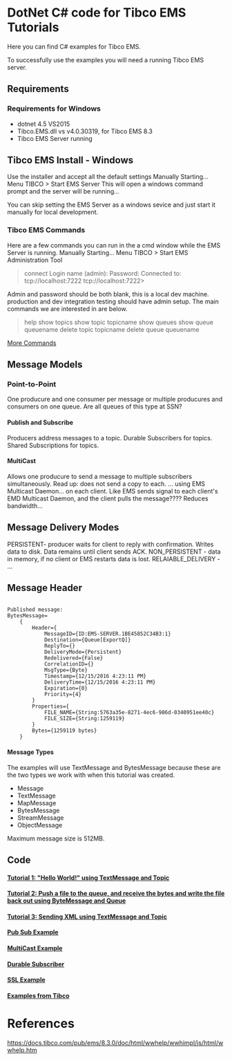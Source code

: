 # DotNet C# code for Tibco EMS Tutorials 
Here you can find C# examples for Tibco EMS.

To successfully use the examples you will need a running Tibco EMS server.

## Requirements

### Requirements for Windows
* dotnet 4.5 VS2015
* Tibco.EMS.dll vs v4.0.30319, for Tibco EMS 8.3
* Tibco EMS Server running

## Tibco EMS Install - Windows
Use the installer and accept all the default settings
Manually Starting... Menu TIBCO > Start EMS Server
This will open a windows command prompt and the server will be running...

You can skip setting the EMS Server as a windows sevice and just start it manually for local development.

### Tibco EMS Commands
Here are a few commands you can run in the a cmd window while the EMS Server is running.
Manually Starting... Menu TIBCO > Start EMS Administration Tool

> connect
Login name (admin):
Password:
Connected to: tcp://localhost:7222
tcp://localhost:7222>

Admin and password should be both blank, this is a local dev machine.  production and dev integration testing should have admin setup.
The main commands we are interested in are below.  

> help
> show topics
> show topic topicname
> show queues
> show queue queuename
> delete topic topicname
> delete queue queuename

[More Commands](https://haritibcoblog.com/2015/05/23/tibco-ems-administration-commands-some-important-ones/)

## Message Models

### Point-to-Point
One producure and one consumer per message or multiple producures and consumers on one queue.
Are all queues of this type at SSN?

#### Publish and Subscribe
Producers address messages to a topic.
Durable Subscribers for topics.
Shared Subscriptions for topics.

#### MultiCast
Allows one producure to send a message to multiple subscribers simultaneously.
Read up: does not send a copy to each.  ... using EMS Multicast Daemon... on each client.
Like EMS sends signal to each client's EMD Multicast Daemon, and the client pulls the message????
Reduces bandwidth...

## Message Delivery Modes
PERSISTENT- producer waits for client to reply with confirmation.  Writes data to disk.   Data remains until client sends ACK.
NON_PERSISTENT - data in memory, if no client or EMS restarts data is lost.
RELAIABLE_DELIVERY - ...

## Message Header

```

Published message: 
BytesMessage=
    { 
        Header={ 
            MessageID={ID:EMS-SERVER.1BE45852C34B3:1} 
            Destination={Queue[ExportQ]} 
            ReplyTo={} 
            DeliveryMode={Persistent} 
            Redelivered={False} 
            CorrelationID={} 
            MsgType={Byte} 
            Timestamp={12/15/2016 4:23:11 PM} 
            DeliveryTime={12/15/2016 4:23:11 PM} 
            Expiration={0} 
            Priority={4} 
        } 
        Properties={ 
            FILE_NAME={String:5763a35e-8271-4ec6-986d-0340951ee40c} 
            FILE_SIZE={String:1259119} 
        } 
        Bytes={1259119 bytes} 
    }

```

#### Message Types
The examples will use TextMessage and BytesMessage because these are the two types we work with when this tutorial was created.
* Message
* TextMessage
* MapMessage
* BytesMessage
* StreamMessage
* ObjectMessage

Maximum message size is 512MB.

## Code

#### [Tutorial 1: "Hello World!" using TextMessage and Topic]()

#### [Tutorial 2: Push a file to the queue, and receive the bytes and write the file back out using ByteMessage and Queue]()

#### [Tutorial 3: Sending XML using TextMessage and Topic]()

#### [Pub Sub Example]()

#### [MultiCast Example]()

#### [Durable Subscriber]()

#### [SSL Example]()

#### [Examples from Tibco]()

# References
https://docs.tibco.com/pub/ems/8.3.0/doc/html/wwhelp/wwhimpl/js/html/wwhelp.htm
